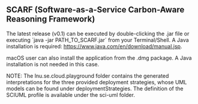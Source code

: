 ## SCARF (Software-as-a-Service Carbon-Aware Reasoning Framework)
The latest release (v0.1) can be executed by double-clicking the .jar file or executing ´java -jar PATH_TO_SCARF.jar´ from your Terminal/Shell. A Java installation is required: https://www.java.com/en/download/manual.jsp.

macOS user can also install the application from the .dmg package. A Java installation is not needed in this case.


NOTE: The lnu.se.cloud.playground folder contains the generated interpretations for the three provided deployment strategies, whose UML models can be found under deploymentStrategies. The definition of the SCIUML profile is available under the sci-uml folder.
